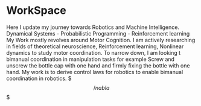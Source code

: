 # WorkSpace
 Here I update my journey towards Robotics and Machine Intelligence.
 Dynamical Systems - Probabilistic Programming - Reinforcement learning
My Work mostly revolves around Motor Cognition. I am actively researching in fields of theoretical neuroscience, Reinforcement learning, Nonlinear dynamics to study motor coordination. To narrow down, I am looking t bimanual coordination in manipulation tasks for example Screw and unscrew the bottle cap with one hand and firmly fixing the bottle with one hand. My work is to derive control laws for robotics to enable bimanual coordination in robotics.
$$$/nabla$$$
